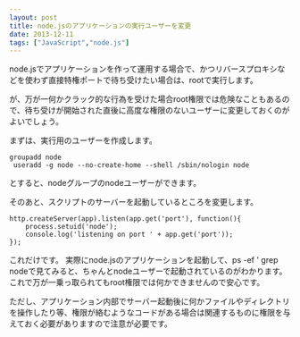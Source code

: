 ```yaml
---
layout: post
title: node.jsのアプリケーションの実行ユーザーを変更
date: 2013-12-11
tags: ["JavaScript","node.js"]
---
```


node.jsでアプリケーションを作って運用する場合で、かつリバースプロキシなどを使わず直接特権ポートで待ち受けたい場合は、rootで実行します。

が、万が一何かクラック的な行為を受けた場合root権限では危険なこともあるので、待ち受けが開始された直後に高度な権限のないユーザーに変更しておくのがよいでしょう。

まずは、実行用のユーザーを作成します。

    groupadd node
     useradd -g node --no-create-home --shell /sbin/nologin node

とすると、nodeグループのnodeユーザーができます。

そのあと、スクリプトのサーバーを起動しているところを変更します。

    http.createServer(app).listen(app.get('port'), function(){
        process.setuid('node');
        console.log('listening on port ' + app.get('port'));
    });

これだけです。
実際にnode.jsのアプリケーションを起動して、ps -ef ' grep nodeで見てみると、ちゃんとnodeユーザーで起動されているのがわかります。
これで万が一乗っ取られてもroot権限では何かできませんので安心です。

ただし、アプリケーション内部でサーバー起動後に何かファイルやディレクトリを操作したり等、権限が絡むようなコードがある場合は関連するものに権限を与えておく必要がありますので注意が必要です。